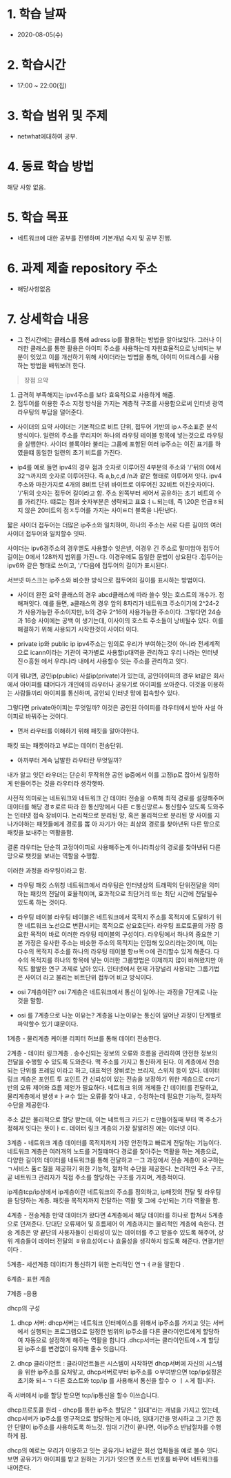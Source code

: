 # 1. 학습 날짜

* 2020-08-05(수)

# 2. 학습시간

* 17:00 ~ 22:00(집)

# 3. 학습 범위 및 주제

* netwhat에대하여 공부.

# 4. 동료 학습 방법

해당 사항 없음.

# 5. 학습 목표

* 네트워크에 대한 공부를 진행하며 기본개념 숙지 및 공부 진행. 

# 6. 과제 제출 repository 주소

* 해당사항없음

# 7. 상세학습 내용

* 그 전시간에는 클래스를 통해 adress ip를 활용하는 방법을 알아보았다. 그러나 이러한 클래스를 통한 활용은 아이피 주소를 사용하는데 자원효율적으로 낭비되는 부분이 잇었고 이를 개선하기 위해 사이더라는 방법을 통해, 아이피 어드레스를 사용하는 방법을 배워보려 한다. 

> 장점 요약 
1. 급격히 부족해지는 ipv4주소를 보다 효육적으로 사용하게 해줌. 
2. 접두어를 이용한 주소 지정 방식을 가지는 계층적 구조를 사용함으로써 인터넷 광역 라우팅의 부담을 덜어준다. 

* 사이더의 요약
사이더는 기본적으로 비트 단위, 접두어 기반의 ipㅅ주소표준 분석 방식이다. 일련의 주소를 무리지어 하나의 라우팅 테이블 항목에 넣는것으로 라우팅을 실행한다. 사이더 블록이라 불리는 그룹에 포함된 여러 ip주소는 이진 표기를 하였을떄 동일한 일련의 초기 비트를 가진다. 

* ip4를 예로 들면 
ipv4의 경우 점과 숫자로 이루어진 4부분의 주소와 '/'뒤의 0에서 32ㄱ까지의 숫자로 이루어진다. 즉 a,b,c,d /n과 같은 형태로 이루어져 잇다. ipv4주소와 마찬가지로 4개의 8비트 단위 바이트로 이루어진 32비트 이진숫자이다. '/'뒤의 숫자는 접두어 길이라고 함. 주소 왼쪽부터 세어서 공유하는 초기 비트의 수를 가리킨다. 떄로는 점과 숫자부분은 생략되고 표효ㅕㄴ되는데, 즉 \20은 언급ㅎ되지 않은 20비트의 접ㅈ두어를 가지는 사이ㅌ더 블록을 나탄낸다. 

짧은 사이더 접두어는 더많은		ip주소와 일치하며, 하나의 주소는 서로 다른  길이의 여러 사이더 접두어와 일치할수 잇따. 

사이더는 ipv6경주소의 경우엗도 사용할수 잇은넫, 이경우 긴 주소로 말미암아 접두어 길이는 0에서 128까지 범위를 가진ㄴ다. 이경우에도 동일한 문법이 상요된다 .접두어는	ipv6와 같은 형태로 쓰이고, '/'다음에 접두어의 길이가 표시된다. 

서브넷 마스크는 ip주소와 비슷한 방식으로 접두어의 길이를 표시하는 방법이다. 

* 사이더 완전 요약
클래스의 경우 abcd클래스에 따라 쓸수 잇는 호스트의 개수가. 정해져잇다. 예를 들면, a클래스의 경우 앞의 8자리가 네트워크 주소이기에 2^24-2가 사용가능한 주소이지만, b의 경우 2^16이 사용가능한 주소이다. 그렇다면 24승과 16승 사이에는 공백 이 생기는데, 이사이의 호스트 주소들이 낭비될수 있다. 이를 해결하기 위해 사용되기 시작한것이 사이더 이다. 

* private ip와 public ip
ipv4주소는 임의로 우리가 부여하는것이 아니라 전세계적으로 icann이라는 기관이 국가별로 사용할ip대역을 관리하고 우리 나라는 인터넷 진ㅇ흥원 에서 우리나라 내에서 사용할수 잇는 주소를 관리하고 잇다. 

이게 뭐냐면, 공인ip(public) 사설ip(private)가 있는데, 공인아이피의 경우 kt같은 회사에서 아이피를 떄어다가 개인에의 라우터나 공유기로 아이피를 쏘아준다. 이것을 이용하는 사람들끼리 아이피를 통신하며, 공인되 인터넷 망에 접속할수 있다. 

그렇다면 private아이피는 무엇일까? 이것은 공인된 아이피를 라우터에서 받아 사설 아이피로 바꿔주는 것이다. 

* 먼저 라우터를 이해하기 위해 패킷을 알아야한다. 

패킷 또는 패켓이라고 부르는 데이터 전송단위.

* 아까부터 계속 남발한 라우터란 무엇일까? 

내가 알고 잇던 라우더는 단순히 무작위한 공인 ip중에서 이를 고정ip로 잡아서 일정하게 만들어주는 것을 라우터라 생각햇따. 

사전적 의미로는 네트워크와 네트워크 간 데이터 전송을 ㅇ뤼해 최적 경로를 설정해주며 데이터를 해당 경ㅎ로르 따라 한 통신망에서 다른 ㄷ통신망르ㅗ 통신할수 있도록 도와주는 인터넷 접속 장비이다. 
논리적으로 분리된 망, 혹은 물리적으로 분리된 망 사이를 지나가야하는 패킷들에게 경로를 뽑 아 자기가 아는 최상의 경로를 찾아낸뒤 다른 망으로 패킷을 보내주는 역활을함. 

결론 라우터는 단순히 고정아이피로 사용해주는게 아니라최상의 경로를 찾아낸뒤 다른망으로 팻킷을 보내는 역할을 수행함. 

이러한 과정을 라우팅이라고 함. 

* 라우팅 
패킷 스위칭 네트워크에서 라우팅은 인터넷상의 트래픽의 단위전달을 의미하는 패킷의 전달이 효율적이며, 효과적으로 최단거리 또는 최단 시간에 전달될수 있도록 하는 것이다. 

* 라우팅 테이블 
라우팅 테이블은 네트워크에서 목적지 주소를 목적지에 도달하기 위한 네트워크 노선으로 변환시키는 목적으로 상요호딘다. 
라우팅 프로토콜의 가장 중요한 목적이 바로 이러한 라우팅 테이블의 구성이다. 
라우팅에서 하나의 중요한 기본 가정은 유사한 주소는 비슷한 주소의 목적지는 인접해 있으리라는것이며, 이는 다수의 목적지 주소를 하나의 라우팅 테이블 항ㅂ목ㅇ에 관리할수 있게 해준다. 다수의 목적지를 하나의 항목에 넣는 이러한 그룹방법은 이제까지 많이 바껴왔지만 아직도 활발한 연구 과제로 남아 있다. 인터넷에서 현재 가장널리 사용되는 그룹기법은 사이더 라고 불리는 비트단위 접두어 비교 방식이다.

* osi 7계층이란?
osi 7계층은 네트워크에서 통신이 일어나는 과정을 7단계로 나눈 것을 말함. 

* osi 를 7계층으로 나눈 이유는? 
계층을 나눈이유는 통신이 일어난 과정이 단계별로 파악할수 있기 떄문이다. 

1계층 - 물리계층
케이블 리피터 허브를 통해 데이터 전송한다. 

2계층 - 데이터 링크계층 .
송수신되는 정보의 오류와 흐름을 관리하여 안전한 정보의 전달을 수행할 수 있도록 도와준다. 
맥 주소를 가지고 통신하게 된다. 
이 계층에서 전송되는 단위를 프레임 이라고 하고, 대표적인 장비로는 브리지, 스위치 등이 있다. 
데이터 링크 계층은 포인트 투 포인트 간 신뢰성이 있는 전송을 보장하기 위한 계층으로 crc기반의 오류 제어와 흐름 제얻가 필요하다. 네트워크 위의 개체들 간 데이터를 전달하고, 물리계층에서 발생ㅎㅏㄹ수 있는 오류를 찾아 내고 ,  수정하는데 필요한 기능적, 절차적 수단을 제공한다. 

주소 값은 물리적으로 할당 받는데, 이는 네트워크 카드가 ㄷ만들어질때 부터 맥 주소가 정해져 잇다는 뜻이ㅏㄷ. 
데이터 링크 계층의 가장 잘알려진 예는 이더넷 이다. 

3계층 - 네트워크 계층 
데이터를 목적지까지 가장 안전하고 빠르게 전달하는 기능이다. 
네트워크 계층은 여러개의 노드를 거칠떄마다 경로를 찾아주는 역활을 하는 계층으로, 다양한 길이의 데이터를 네트워크를 통해 전달하고 ㅡ그 과정에서 전송 계층이 요구하는 ㄱ서비스 품ㄷ질을 제공하기 위한 기능적, 절차적 수단을 제공한다. 논리적인 주소 구조, 곧 네트워크 관리자가 직접 주소를 할당하는 구조를 가지며, 계층적이다. 

ip계층tcp/ip상에서 ip계층이란 네트워크의 주소를 정의하고, ip패킷의 전달 및 라우팅을 담당하는 계층. 패킷을 목적지까지 전달하는 역활 및 그에 수반되는 기타 역활을 함. 

4계층 - 전송계층 
만약 데이터가 왔다면 4계층에서 해당 데이터를 하나로 합쳐서 5계층으로 던져준다. 
단대단 오류제어 및 흐름제어 이 계층까지는 물리적인 계층에 속한다. 
전송 계층은 양 끝단의 사용자들이 신뢰성이 있는 데이터를 주고 받을수 있도록 해주어, 상위 계층들이 데이터 전달의 ㅎ유효성이ㄷ나 효율성을 생각하지 않도록 해준다. 
 연결기반이다 .

 5계층- 세션계층 
 데이터가 통신하기 위한 논리적인 연ㄱㅕㄹ을 말한다 .

 6계층- 표현 계층

 7계층 -응용 

 dhcp의 구성
 1. dhcp 서버: dhcp서버는 네트워크 인터페이스를 위해서 ip주소를 가지고 잇는 서버에서 실행되는 프로그램으로 일정한 범위의 ip주소를 다른 클라이언트에게 할당하여 자동으로 설정하게 해주는 역활을 합니다 .dhcp서버는 클라이언트에ㅅ게 할당된 ip주소를 변경없이 유지해 줄수 잇읍니다.
 
 2. dhcp 클라이언트 : 클라이언트들은 시스템이 시작하면 dhcp서버에 자신의 시스템을 위한 ip주소를 요처앟고, dhcp서버로부터 ip주소를 ㅇ부여받으면 tcp/ip설정은 초기화 되ㅗㄱ 다른 호스트와 tcp/ip 를 사용해서 통신을 할수 ㅇ ㅣㅅ게 됩니다.

 즉 서버에서 ip를 할당 받으면 tcp/ip통신을 할수 이쓰습니다.

 dhcp프로토콜 원리 - dhcp를 통한 ip주소 할당은 " 임대"라는 개념을 가지고 있는데, dhcp서버가		ip주소를 영구적으로 할당하는게 아니라, 임대기간을 명시하고 그 기간 동안 단말이 ip주소를 사용하도록 하느것. 임대 기간이 끝나면, 이ip주소 반납절차를 수행하게 됨.

 dhcp의 예로는 우리가 이용하고 잇는 공유기나 kt같은 회선 업체들을 예로 볼수 잇다. 보면 공유기가 아이피를 받고 원하는 기기가 잇으면 호스트 번호를 바꾸어 네트워크를 내어준다. 

